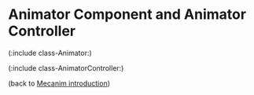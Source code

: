 Animator Component and Animator Controller
==========================================


(:include class-Animator:)

(:include class-AnimatorController:)

(back to [Mecanim introduction](MecanimAnimationSystem.md))
